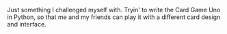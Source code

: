 Just something I challenged myself with.
Tryin' to write the Card Game Uno in Python, so that me and my friends can play it with a different card design and interface.
